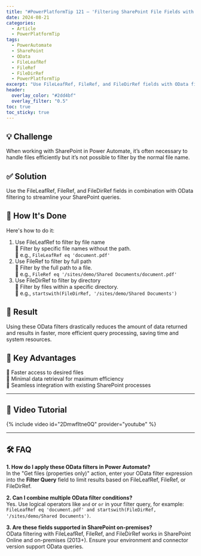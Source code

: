 ```yaml
---
title: "#PowerPlatformTip 121 – 'Filtering SharePoint File Fields with OData'"
date: 2024-08-21
categories:
  - Article
  - PowerPlatformTip
tags:
  - PowerAutomate
  - SharePoint
  - OData
  - FileLeafRef
  - FileRef
  - FileDirRef
  - PowerPlatformTip
excerpt: "Use FileLeafRef, FileRef, and FileDirRef fields with OData filtering to efficiently query SharePoint files in PowerAutomate."
header:
  overlay_color: "#2dd4bf"
  overlay_filter: "0.5"
toc: true
toc_sticky: true
---
```


## 💡 Challenge
When working with SharePoint in Power Automate, it’s often necessary to handle files efficiently but it’s not possible to filter by the normal file name.

## ✅ Solution
Use the FileLeafRef, FileRef, and FileDirRef fields in combination with OData filtering to streamline your SharePoint queries.

## 🔧 How It's Done
Here's how to do it:
1. Use FileLeafRef to filter by file name  
   🔸 Filter by specific file names without the path.  
   🔸 e.g., `FileLeafRef eq 'document.pdf'`
2. Use FileRef to filter by full path  
   🔸 Filter by the full path to a file.  
   🔸 e.g., `FileRef eq '/sites/demo/Shared Documents/document.pdf'`
3. Use FileDirRef to filter by directory  
   🔸 Filter by files within a specific directory.  
   🔸 e.g., `startswith(FileDirRef, '/sites/demo/Shared Documents')`

## 🎉 Result
Using these OData filters drastically reduces the amount of data returned and results in faster, more efficient query processing, saving time and system resources.

## 🌟 Key Advantages
🔸 Faster access to desired files  
🔸 Minimal data retrieval for maximum efficiency  
🔸 Seamless integration with existing SharePoint processes

---

## 🎥 Video Tutorial
{% include video id="2DmwfItne0Q" provider="youtube" %}

---

## 🛠️ FAQ
**1. How do I apply these OData filters in Power Automate?**  
In the "Get files (properties only)" action, enter your OData filter expression into the **Filter Query** field to limit results based on FileLeafRef, FileRef, or FileDirRef.

**2. Can I combine multiple OData filter conditions?**  
Yes. Use logical operators like `and` or `or` in your filter query, for example:  
`FileLeafRef eq 'document.pdf' and startswith(FileDirRef, '/sites/demo/Shared Documents')`.

**3. Are these fields supported in SharePoint on-premises?**  
OData filtering with FileLeafRef, FileRef, and FileDirRef works in SharePoint Online and on-premises (2013+). Ensure your environment and connector version support OData queries.